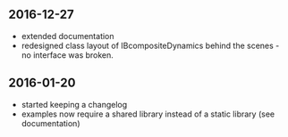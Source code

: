 ## 2016-12-27

- extended documentation
- redesigned class layout of IBcompositeDynamics behind the scenes - no interface was broken.


## 2016-01-20

- started keeping a changelog
- examples now require a shared library instead of a static library (see documentation)
